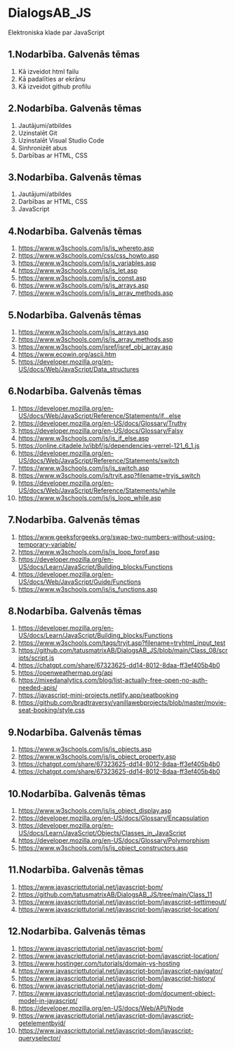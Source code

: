 # DialogsAB_JS
Elektroniska klade par JavaScript

## 1.Nodarbība. Galvenās tēmas
1. Kā izveidot html failu
2. Kā padalīties ar ekrānu
3. Kā izveidot github profilu

## 2.Nodarbība. Galvenās tēmas
1. Jautājumi/atbildes
2. Uzinstalēt Git
3. Uzinstalēt Visual Studio Code
4. Sinhronizēt abus
5. Darbības ar HTML, CSS

## 3.Nodarbība. Galvenās tēmas
1. Jautājumi/atbildes
2. Darbības ar HTML, CSS
3. JavaScript

## 4.Nodarbība. Galvenās tēmas
1. https://www.w3schools.com/js/js_whereto.asp
2. https://www.w3schools.com/css/css_howto.asp
3. https://www.w3schools.com/js/js_variables.asp
4. https://www.w3schools.com/js/js_let.asp
5. https://www.w3schools.com/js/js_const.asp
6. https://www.w3schools.com/js/js_arrays.asp
7. https://www.w3schools.com/js/js_array_methods.asp
 
## 5.Nodarbība. Galvenās tēmas
1. https://www.w3schools.com/js/js_arrays.asp
2. https://www.w3schools.com/js/js_array_methods.asp
3. https://www.w3schools.com/jsref/jsref_obj_array.asp
4. https://www.ecowin.org/ascii.htm
5. https://developer.mozilla.org/en-US/docs/Web/JavaScript/Data_structures

## 6.Nodarbība. Galvenās tēmas
1. https://developer.mozilla.org/en-US/docs/Web/JavaScript/Reference/Statements/if...else
2. https://developer.mozilla.org/en-US/docs/Glossary/Truthy
3. https://developer.mozilla.org/en-US/docs/Glossary/Falsy
4. https://www.w3schools.com/js/js_if_else.asp
5. https://online.citadele.lv/ibbf/js/dependencies-verrel-121_6_1.js
6. https://developer.mozilla.org/en-US/docs/Web/JavaScript/Reference/Statements/switch
7. https://www.w3schools.com/js/js_switch.asp
8. https://www.w3schools.com/js/tryit.asp?filename=tryjs_switch
9. https://developer.mozilla.org/en-US/docs/Web/JavaScript/Reference/Statements/while
10. https://www.w3schools.com/js/js_loop_while.asp

## 7.Nodarbība. Galvenās tēmas
1. https://www.geeksforgeeks.org/swap-two-numbers-without-using-temporary-variable/
2. https://www.w3schools.com/js/js_loop_forof.asp
3. https://developer.mozilla.org/en-US/docs/Learn/JavaScript/Building_blocks/Functions
4. https://developer.mozilla.org/en-US/docs/Web/JavaScript/Guide/Functions
5. https://www.w3schools.com/js/js_functions.asp

## 8.Nodarbība. Galvenās tēmas
1. https://developer.mozilla.org/en-US/docs/Learn/JavaScript/Building_blocks/Functions
2. https://www.w3schools.com/tags/tryit.asp?filename=tryhtml_input_test
3. https://github.com/tatusmatrixAB/DialogsAB_JS/blob/main/Class_08/scripts/script.js
4. https://chatgpt.com/share/67323625-dd14-8012-8daa-ff3ef405b4b0
5. https://openweathermap.org/api
6. https://mixedanalytics.com/blog/list-actually-free-open-no-auth-needed-apis/
7. https://javascript-mini-projects.netlify.app/seatbooking
8. https://github.com/bradtraversy/vanillawebprojects/blob/master/movie-seat-booking/style.css

## 9.Nodarbība. Galvenās tēmas
1. https://www.w3schools.com/js/js_objects.asp
2. https://www.w3schools.com/js/js_object_property.asp
3. https://chatgpt.com/share/67323625-dd14-8012-8daa-ff3ef405b4b0
4. https://chatgpt.com/share/67323625-dd14-8012-8daa-ff3ef405b4b0

## 10.Nodarbība. Galvenās tēmas
1. https://www.w3schools.com/js/js_object_display.asp
2. https://developer.mozilla.org/en-US/docs/Glossary/Encapsulation
3. https://developer.mozilla.org/en-US/docs/Learn/JavaScript/Objects/Classes_in_JavaScript
4. https://developer.mozilla.org/en-US/docs/Glossary/Polymorphism
5. https://www.w3schools.com/js/js_object_constructors.asp

## 11.Nodarbība. Galvenās tēmas
1. https://www.javascripttutorial.net/javascript-bom/
2. https://github.com/tatusmatrixAB/DialogsAB_JS/tree/main/Class_11
3. https://www.javascripttutorial.net/javascript-bom/javascript-settimeout/
4. https://www.javascripttutorial.net/javascript-bom/javascript-location/

## 12.Nodarbība. Galvenās tēmas
1. https://www.javascripttutorial.net/javascript-bom/
2. https://www.javascripttutorial.net/javascript-bom/javascript-location/
3. https://www.hostinger.com/tutorials/domain-vs-hosting
4. https://www.javascripttutorial.net/javascript-bom/javascript-navigator/
5. https://www.javascripttutorial.net/javascript-bom/javascript-history/
6. https://www.javascripttutorial.net/javascript-dom/
7. https://www.javascripttutorial.net/javascript-dom/document-object-model-in-javascript/
8. https://developer.mozilla.org/en-US/docs/Web/API/Node
9. https://www.javascripttutorial.net/javascript-dom/javascript-getelementbyid/
10. https://www.javascripttutorial.net/javascript-dom/javascript-queryselector/
